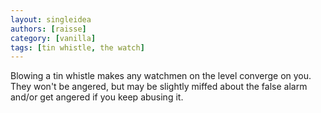 ```yaml
---
layout: singleidea
authors: [raisse]
category: [vanilla]
tags: [tin whistle, the watch]
---
```

Blowing a tin whistle makes any watchmen on the level converge on you. They
won't be angered, but may be slightly miffed about the false alarm and/or get
angered if you keep abusing it.
